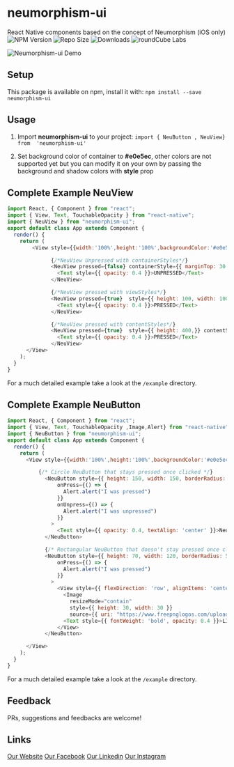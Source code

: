 # neumorphism-ui
 React Native components based on the concept of Neumorphism (iOS only)
 ![NPM Version](https://img.shields.io/npm/v/neumorphism-ui.svg?style=popout-square&color=blue)  ![Repo Size](https://img.shields.io/github/repo-size/usamamoinakhter/neumorphism-ui.svg?style=popout-square&color=blue)  ![Downloads](https://img.shields.io/npm/dw/neumorphism-ui.svg?color=blue&style=popout-square)
![roundCube Labs](https://img.shields.io/badge/Package%20By-roundCubeLabs-blue.svg?style=popout-square)

![ Neumorphism-ui Demo](https://i.postimg.cc/wjR3xsQx/Neumorphism-ui.gif)


## Setup
This package is available on npm, install it with: 
`npm install --save neumorphism-ui`

## Usage
1.  Import **neumorphism-ui** to your project:
    `import { NeuButton , NeuView} from  'neumorphism-ui'`

2. Set background color of container to **#e0e5ec**, other colors are not supported yet but you can modify it on your own by passing the background and shadow colors with **style** prop 


## Complete Example NeuView

```js
import React, { Component } from "react";
import { View, Text, TouchableOpacity } from "react-native";
import { NeuView } from "neumorphism-ui";
export default class App extends Component {
  render() {
    return (
        <View style={{width:'100%',height:'100%',backgroundColor:'#e0e5ec'}}>

              {/*NeuView Unpressed with containerStyles*/}
              <NeuView pressed={false} containerStyle={{ marginTop: 30 }} >
                <Text style={{ opacity: 0.4 }}>UNPRESSED</Text>
              </NeuView>

              {/*NeuView pressed with viewStyles*/}
              <NeuView pressed={true}  style={{ height: 100, width: 100, borderRadius: 50 }}>
                <Text style={{ opacity: 0.4 }}>PRESSED</Text>
              </NeuView>

              {/*NeuView pressed with contentStyles*/}
              <NeuView pressed={true}  style={{ height: 400,}} contentStyle={{ justifyContent: 'center', alignItems: 'center' }}>
                <Text style={{ opacity: 0.4 }}>PRESSED</Text>
              </NeuView>  
      </View>
    );
  }
}
```

For a much detailed example take a look at the  `/example`  directory.

## Complete Example NeuButton

```js
import React, { Component } from "react";
import { View, Text, TouchableOpacity ,Image,Alert} from "react-native";
import { NeuButton } from "neumorphism-ui";
export default class App extends Component {
  render() {
    return (
      <View style={{width:'100%',height:'100%',backgroundColor:'#e0e5ec',justifyContent:'center',alignItems:'center'}}>

          {/* Circle NeuButton that stays pressed once clicked */}
            <NeuButton style={{ height: 150, width: 150, borderRadius: 75 }}
                onPress={() => {
                  Alert.alert("I was pressed")
                }}
                onUnpress={() => {
                  Alert.alert("I was unpressed")
                }}
              >
                <Text style={{ opacity: 0.4, textAlign: 'center' }}>NeuButton with listeners</Text>
            </NeuButton>

            {/* Rectangular NeuButton that doesn't stay pressed once clicked */}
            <NeuButton style={{ height: 70, width: 120, borderRadius: 50 }} noPressedState={true}
                onPress={() => {
                  Alert.alert("I was pressed")
                }}
              >
                <View style={{ flexDirection: 'row', alignItems: 'center', justifyContent: 'space-between', width: '60%' }}>
                  <Image
                    resizeMode="contain"
                    style={{ height: 30, width: 30 }}
                    source={{ uri: "https://www.freepnglogos.com/uploads/heart-png/emoji-heart-33.png" }} />
                  <Text style={{ fontWeight: 'bold', opacity: 0.4 }}>LIKE</Text>
                </View>
            </NeuButton>

      </View>
    );
  }
}
```
For a much detailed example take a look at the  `/example`  directory.

## Feedback
PRs, suggestions and feedbacks are welcome!


## Links
[Our Website](http://www.roundcubelabs.com)
[Our Facebook](http://www.facebook.com/roundCubeLabs)
[Our Linkedin](https://www.linkedin.com/company/roundcubelabs/)
[Our Instagram](https://www.instagram.com/roundcubelabs/)
